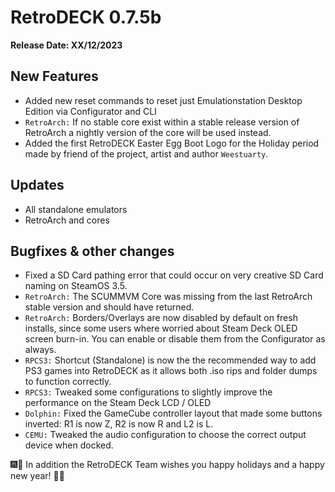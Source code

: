 # RetroDECK 0.7.5b

**Release Date: XX/12/2023**

## New Features

- Added new reset commands to reset just Emulationstation Desktop Edition via Configurator and CLI
- `RetroArch:` If no stable core exist within a stable release version of RetroArch a nightly version of the core will be used instead.
- Added the first RetroDECK Easter Egg Boot Logo for the Holiday period made by friend of the project, artist and author `Weestuarty`.

## Updates

- All standalone emulators
- RetroArch and cores

## Bugfixes & other changes

- Fixed a SD Card pathing error that could occur on very creative SD Card naming on SteamOS 3.5.
- `RetroArch:` The SCUMMVM Core was missing from the last RetroArch stable version and should have returned.
- `RetroArch:` Borders/Overlays are now disabled by default on fresh installs, since some users where worried about Steam Deck OLED screen burn-in. You can enable or disable them from the Configurator as always.
- `RPCS3:` Shortcut (Standalone) is now the the recommended way to add PS3 games into RetroDECK as it allows both .iso rips and folder dumps to function correctly.
- `RPCS3:` Tweaked some configurations to slightly improve the performance on the Steam Deck LCD / OLED
- `Dolphin:` Fixed the GameCube controller layout that made some buttons inverted: R1 is now Z, R2 is now R and L2 is L.
- `CEMU:` Tweaked the audio configuration to choose the correct output device when docked.

🎆🤶 In addition the RetroDECK Team wishes you happy holidays and a happy new year! 🎅🎇
